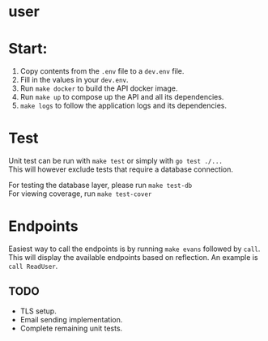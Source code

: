 # user

# Start:

1. Copy contents from the `.env` file to a `dev.env` file.
2. Fill in the values in your `dev.env`.
3. Run `make docker` to build the API docker image.
4. Run `make up` to compose up the API and all its dependencies.
5. `make logs` to follow the application logs and its dependencies.

# Test
Unit test can be run with `make test` or simply with `go test ./...`  
This will however exclude tests that require a database connection.  

For testing the database layer, please run `make test-db`  
For viewing coverage, run `make test-cover`

# Endpoints
Easiest way to call the endpoints is by running `make evans` followed by `call`. 
This will display the available endpoints based on reflection.
An example is `call ReadUser`.


## TODO
* TLS setup.
* Email sending implementation.
* Complete remaining unit tests.
